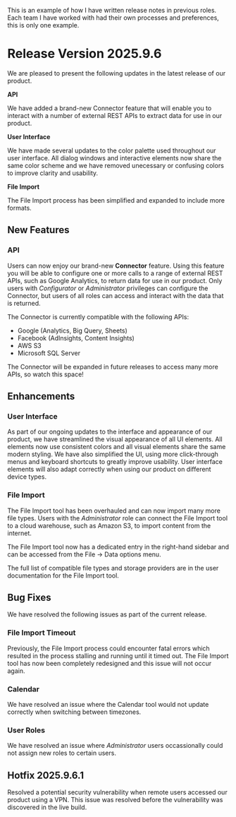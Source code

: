This is an example of how I have written release notes in previous roles. Each team I have worked with had their own processes and preferences, this is only one example.

# Release Version 2025.9.6

We are pleased to present the following updates in the latest release of our product.

**API**

We have added a brand-new Connector feature that will enable you to interact with a number of external REST APIs to extract data for use in our product.

**User Interface**

We have made several updates to the color palette used throughout our user interface. All dialog windows and interactive elements now share the same color scheme and we have removed unecessary or confusing colors to improve clarity and usability.

**File Import**

The File Import process has been simplified and expanded to include more formats.

## New Features

### API

Users can now enjoy our brand-new **Connector** feature. Using this feature you will be able to configure one or more calls to a range of external REST APIs, such as Google Analytics, to return data for use in our product. Only users with *Configurator* or *Administrator* privileges can configure the Connector, but users of all roles can access and interact with the data that is returned.

The Connector is currently compatible with the following APIs:

- Google (Analytics, Big Query, Sheets)
- Facebook (AdInsights, Content Insights)
- AWS S3
- Microsoft SQL Server

The Connector will be expanded in future releases to access many more APIs, so watch this space!

## Enhancements

### User Interface

As part of our ongoing updates to the interface and appearance of our product, we have streamlined the visual appearance of all UI elements. All elements now use consistent colors and all visual elements share the same modern styling. We have also simplified the UI, using more click-through menus and keyboard shortcuts to greatly improve usability. User interface elements will also adapt correctly when using our product on different device types.

### File Import

The File Import tool has been overhauled and can now import many more file types. Users with the *Administrator* role can connect the File Import tool to a cloud warehouse, such as Amazon S3, to import content from the internet.

The File Import tool now has a dedicated entry in the right-hand sidebar and can be accessed from the File -> Data options menu.

The full list of compatible file types and storage providers are in the user documentation for the File Import tool.

## Bug Fixes

We have resolved the following issues as part of the current release.

### File Import Timeout

Previously, the File Import process could encounter fatal errors which resulted in the process stalling and running until it timed out. The File Import tool has now been completely redesigned and this issue will not occur again.

### Calendar

We have resolved an issue where the Calendar tool would not update correctly when switching between timezones.

### User Roles

We have resolved an issue where *Administrator* users occassionally could not assign new roles to certain users.

## Hotfix 2025.9.6.1

Resolved a potential security vulnerability when remote users accessed our product using a VPN. This issue was resolved before the vulnerability was discovered in the live build.
